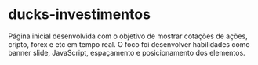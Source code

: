 # ducks-investimentos
Página inicial desenvolvida com o objetivo de mostrar cotações de ações, cripto, forex e etc em tempo real.
O foco foi desenvolver habilidades como banner slide, JavaScript, espaçamento e posicionamento dos elementos.
